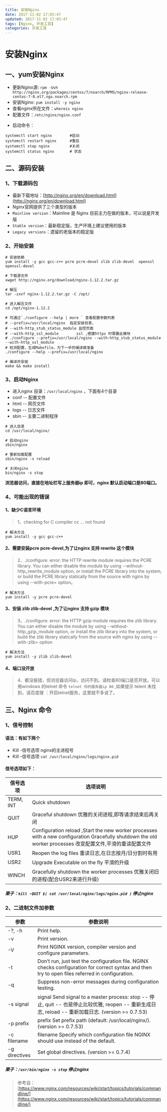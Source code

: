 ```yaml
---
title: 安装Nginx 
date: 2017-11-02 17:03:47
updated: 2017-11-02 17:03:47
tags: [Nginx, 开发工具]
categories: 开发工具
---
```


# 安装Nginx 

## 一、yum安装Nginx
+ 更新Nginx源:
`rpm -Uvh http://nginx.org/packages/centos/7/noarch/RPMS/nginx-release-centos-7-0.el7.ngx.noarch.rpm`
+ 安装Nginx: `yum install -y nginx`
+ 查看nginx所在文件：`whereis nginx`
+ 配置文件：`/etc/nginx/nginx.conf`

<!--more-->

+ 启动命令：
```
systemctl start nginx        #启动
systemctl restart nginx      #重启
systemctl stop nginx         #关闭
systemctl status nginx       # 状态
```

## 二、源码安装

### 1、下载源码包
+ 最新下载地址：[http://nginx.org/en/download.html](http://nginx.org/en/download.html)
+ Nginx官网提供了三个类型的版本
+ `Mainline version`：Mainline 是 Nginx 目前主力在做的版本，可以说是开发版
+ `Stable version`：最新稳定版，生产环境上建议使用的版本
+ `Legacy versions`：遗留的老版本的稳定版

### 2、开始安装
```
# 安装依赖
yum install -y gcc gcc-c++ pcre pcre-devel zlib zlib-devel  openssl openssl-devel

# 下载源文件
xwget http://nginx.org/download/nginx-1.12.2.tar.gz

# 解压
tar -zxvf nginx-1.12.2.tar.gz -C /opt/

# 进入解压文件
cd /opt/nginx-1.12.2

# 可通过`./configure --help | more ` 查看配置参数列表
# --prefix=/usr/local/nginx  指定安装目录，
# --with-http_stub_status_module 监控页面
# --with-http_ssl_module		ssl ,搭建https 时需要此模块
# ./configure --prefix=/usr/local/nginx --with-http_stub_status_module --with-http_ssl_module
# 检测配置，生成Makefile，为下一步的编译做准备
./configure --help --prefix=/usr/local/nginx

# 编译并安装
make && make install
```

### 3、启动Nginx
+ 进入nginx 目录：`/usr/local/nginx` ，下面有4个目录
+ conf -- 配置文件  
+ html -- 网页文件
+ logs -- 日志文件 
+ sbin -- 主要二进制程序
```
# 进入目录
cd /usr/local/nginx/

# 启动nginx 
sbin/nginx

# 重新加载配置
sbin/nginx -s reload

# 关闭nginx
bin/nginx -s stop

```

**浏览器访问，直接在地址栏写上服务器ip 即可，nginx 默认启动端口是80端口。**



### 4、可能出现的错误

#### 1、缺少C语言环境
> 1、checking for C compiler cc ... not found
```
# 解决方法
yum install -y gcc gcc-c++
```

#### 2、需要安装pcre pcre-devel,为了让nginx 支持 rewrite 这个模块
> 2、./configure: error: the HTTP rewrite module requires the PCRE library.
You can either disable the module by using --without-http_rewrite_module
option, or install the PCRE library into the system, or build the PCRE library
statically from the source with nginx by using --with-pcre=<path> option。


```
# 解决方法
yum install -y pcre pcre-devel
```

#### 3、安装 zlib zlib-devel ,为了让nginx 支持 gzip 模块
> 3、./configure: error: the HTTP gzip module requires the zlib library.
You can either disable the module by using --without-http_gzip_module
option, or install the zlib library into the system, or build the zlib library
statically from the source with nginx by using --with-zlib=<path> option

```
# 解决方法
yum install -y zlib zlib-devel
```

#### 4、端口没开放 
> 4、都没报错，但浏览器访问ip，访问不到。请检查80端口是否开放。可以用windows 的telnet 命令 `telnet 你的服务器ip 80` ,如果提示 telent 未找到，请百度搜 ：开启telnet服务，这里就不多说了。


## 三、Nginx 命令
### 1、信号控制
#### 语法：有如下两个
+ Kill -信号选项 nginx的主进程号
+ Kill -信号选项 `cat /usr/local/nginx/logs/nginx.pid`

#### 信号选项如下：

|信号选项|选项说明|
|--|--|
|TERM, INT | Quick shutdown|
|QUIT	| Graceful shutdown  优雅的关闭进程,即等请求结束后再关闭|
|HUP	| Configuration reload ,Start the new worker processes with a new configuration Gracefully shutdown the old worker processes 改变配置文件,平滑的重读配置文件|
|USR1	| Reopen the log files 重读日志,在日志按月/日分割时有用|
|USR2	| Upgrade Executable on the fly 平滑的升级|
|WINCH	| Gracefully shutdown the worker processes 优雅关闭旧的进程(配合USR2来进行升级)|

##### 栗子：`kill -QUIT $( cat /usr/local/nginx/logs/nginx.pid )`  停止nginx 

### 2、二进制文件加参数

|参数|参数说明|
|--|--|
|-?, -h|	Print help.|
|-v	|Print version.|
|-V	|Print NGINX version, compiler version and configure parameters.
|-t	|Don’t run, just test the configuration file. NGINX checks configuration for correct syntax and then try to open files referred in configuration.|
|-q	|Suppress non-error messages during configuration testing.|
|-s signal  |signal	Send signal to a master process: stop -- 停止, quit -- 也是停止比较优雅, reopen -- 重新生成日志, reload -- 重新加载日志. (version >= 0.7.53)|
|-p prefix |prefix	Set prefix path (default: /usr/local/nginx/). (version >= 0.7.53)|
|-c filename |filename	Specify which configuration file NGINX should use instead of the default.|
|-g directives |	Set global directives. (version >= 0.7.4)|

##### 栗子：`/usr/bin/nginx -s stop`  停止nginx


> 参考自：[https://www.nginx.com/resources/wiki/start/topics/tutorials/commandline/](https://www.nginx.com/resources/wiki/start/topics/tutorials/commandline/)
